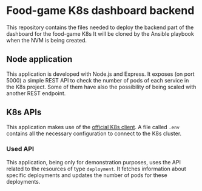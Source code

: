 # Food-game K8s dashboard backend

This repository contains the files needed to deploy the backend part of the dashboard for the food-game K8s
It will be cloned by the Ansible playbook when the NVM is being created.

## Node application
This application is developed with Node.js and Express. It exposes (on port 5000) a simple REST API to check the number of pods of each service in the K8s project. Some of them have also the possibility of being scaled with another REST endpoint.

## K8s APIs
This application makes use of the [official K8s client](https://github.com/kubernetes-client/javascript). A file called `.env` contains all the necessary configuration to connect to the K8s cluster.

### Used API
This application, being only for demonstration purposes, uses the API related to the resources of type `deployment`. It fetches information about specific deployments and updates the number of pods for these deployments.